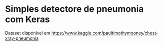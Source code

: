 # Simples detectore de pneumonia com Keras
Dataset disponível em https://www.kaggle.com/paultimothymooney/chest-xray-pneumonia